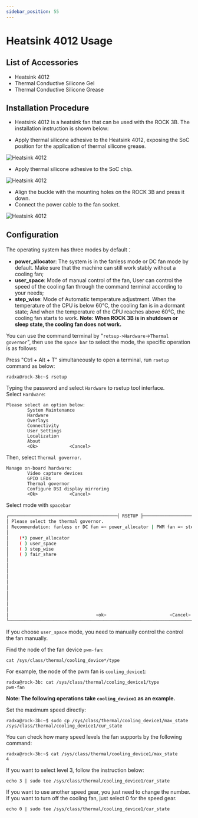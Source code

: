 ```yaml
---
sidebar_position: 55
---
```


# Heatsink 4012 Usage

## List of Accessories

- Heatsink 4012
- Thermal Conductive Silicone Gel
- Thermal Conductive Silicone Grease

## Installation Procedure

- Heatsink 4012 is a heatsink fan that can be used with the ROCK 3B. The installation instruction is shown below:

- Apply thermal silicone adhesive to the Heatsink 4012, exposing the SoC position for the application of thermal silicone grease.

![Heatsink 4012](/img/rock5b/heatsink4012-use-1.webp)

- Apply thermal silicone adhesive to the SoC chip.

![Heatsink 4012](/img/rock5b/heatsink4012-use-2.webp)

- Align the buckle with the mounting holes on the ROCK 3B and press it down.
- Connect the power cable to the fan socket.

![Heatsink 4012](/img/rock3/3b/rock_3b_with_heatsink.webp)

## Configuration

The operating system has three modes by default：

- **power_allocator**: The system is in the fanless mode or DC fan mode by default. Make sure that the machine can still work stably without a cooling fan;
- **user_space**: Mode of manual control of the fan, User can control the speed of the cooling fan through the command terminal according to your needs;
- **step_wise**: Mode of Automatic temperature adjustment. When the temperature of the CPU is below 60°C, the cooling fan is in a dormant state; And when the temperature of the CPU reaches above 60°C, the cooling fan starts to work.
  **Note: When ROCK 3B is in shutdown or sleep state, the cooling fan does not work.**

You can use the command terminal by "`retsup->Hardware`->`Thermal governor`", then use the `space bar` to select the mode, the specific operation is as follows:

Press "Ctrl + Alt + T" simultaneously to open a terminal, run `rsetup` command as below:

```
radxa@rock-3b:~$ rsetup
```

Typing the password and select `Hardware` to rsetup tool interface.  
Select `Hardware`:

```
Please select an option below:
        System Maintenance
        Hardware
        Overlays
        Connectivity
        User Settings
        Localization
        About
        <Ok>            <Cancel>
```

Then, select `Thermal governor`.

```
Manage on-board hardware:
        Video capture devices
        GPIO LEDs
        Thermal governor
        Configure DSI display mirroring
        <Ok>            <Cancel>
```

Select mode with `spacebar`

```bash
┌─────────────────────────────────────────┤ RSETUP ├───────────────────────────────────────────────┐
│ Please select the thermal governor.                                                              │
│ Recommendation: fanless or DC fan => power_allocator | PWM fan => step_wise                      │
│                                                                                                  │
│    (*) power_allocator                                                                           │
│    ( ) user_space                                                                                │
│    ( ) step_wise                                                                                 │
│    ( ) fair_share                                                                                │
│                                                                                                  │
│                                                                                                  │
│                                                                                                  │
│                                                                                                  │
│                                                                                                  │
│                                                                                                  │
│                                                                                                  │
│                                                                                                  │
│                                                                                                  │
│                                                                                                  │
│                                 <ok>                        <Cancel>                             │
└──────────────────────────────────────────────────────────────────────────────────────────────────│
```

If you choose `user_space` mode, you need to manually control the control the fan manually.

Find the node of the fan device `pwm-fan`:

```
cat /sys/class/thermal/cooling_device*/type
```

For example, the node of the pwm fan is `cooling_device1`:

```
radxa@rock-3b: cat /sys/class/thermal/cooling_device1/type
pwm-fan
```

**Note: The following operations take `cooling_device1` as an example.**

Set the maximum speed directly:

```
radxa@rock-3b:~$ sudo cp /sys/class/thermal/cooling_device1/max_state /sys/class/thermal/cooling_device1/cur_state
```

You can check how many speed levels the fan supports by the following command:

```
radxa@rock-3b:~$ cat /sys/class/thermal/cooling_device1/max_state
4
```

If you want to select level 3, follow the instruction below:

```
echo 3 | sudo tee /sys/class/thermal/cooling_device1/cur_state
```

If you want to use another speed gear, you just need to change the number. If you want to turn off the cooling fan, just select 0 for the speed gear.

```
echo 0 | sudo tee /sys/class/thermal/cooling_device1/cur_state
```
